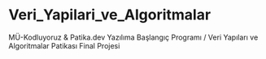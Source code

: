 # Veri_Yapilari_ve_Algoritmalar
MÜ-Kodluyoruz &amp; Patika.dev Yazılıma Başlangıç Programı / Veri Yapıları ve Algoritmalar Patikası Final Projesi
